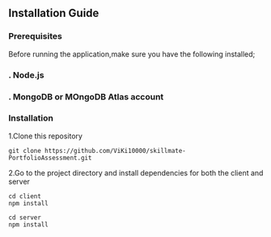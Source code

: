 ## Installation Guide

### Prerequisites

   Before running the application,make sure you have the following installed;

### . Node.js
### . MongoDB or MOngoDB Atlas account

### Installation

   1.Clone this repository
   ```
git clone https://github.com/ViKi10000/skillmate-PortfolioAssessment.git
  ```
   2.Go to the project directory and install dependencies for both the client and server
   ```
cd client
npm install
```
```
cd server
npm install
```
    

